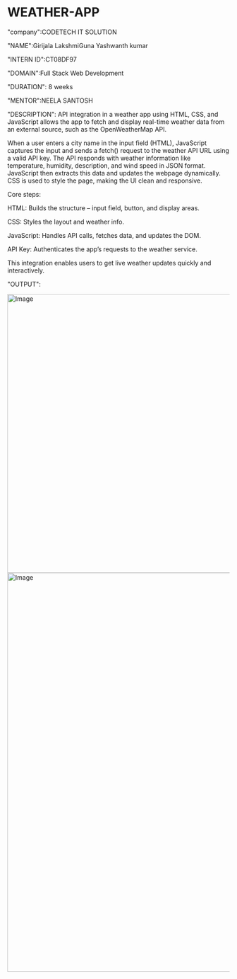 # WEATHER-APP

"company":CODETECH IT SOLUTION

"NAME":Girijala LakshmiGuna Yashwanth kumar

"INTERN ID":CT08DF97

"DOMAIN":Full Stack Web Development

"DURATION": 8 weeks

"MENTOR":NEELA SANTOSH

"DESCRIPTION":
API integration in a weather app using HTML, CSS, and JavaScript allows the app to fetch and display real-time weather data from an external source, such as the OpenWeatherMap API.

When a user enters a city name in the input field (HTML), JavaScript captures the input and sends a fetch() request to the weather API URL using a valid API key. The API responds with weather information like temperature, humidity, description, and wind speed in JSON format. JavaScript then extracts this data and updates the webpage dynamically. CSS is used to style the page, making the UI clean and responsive.

Core steps:

HTML: Builds the structure – input field, button, and display areas.

CSS: Styles the layout and weather info.

JavaScript: Handles API calls, fetches data, and updates the DOM.

API Key: Authenticates the app’s requests to the weather service.

This integration enables users to get live weather updates quickly and interactively.

"OUTPUT":

<img width="1920" height="630" alt="Image" src="https://github.com/user-attachments/assets/8dbb25b3-0435-4e7b-b463-5f492a1bc492" />

<img width="1920" height="902" alt="Image" src="https://github.com/user-attachments/assets/01e2cdfb-74d6-4cce-b63e-1e9f1597ac88" />
